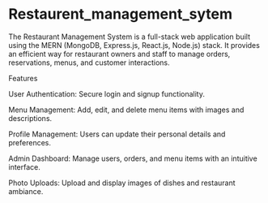 # Restaurent_management_sytem
The Restaurant Management System is a full-stack web application built using the MERN (MongoDB, Express.js, React.js, Node.js) stack. It provides an efficient way for restaurant owners and staff to manage orders, reservations, menus, and customer interactions.

Features

User Authentication: Secure login and signup functionality.

Menu Management: Add, edit, and delete menu items with images and descriptions.

Profile Management: Users can update their personal details and preferences.

Admin Dashboard: Manage users, orders, and menu items with an intuitive interface.

Photo Uploads: Upload and display images of dishes and restaurant ambiance.
